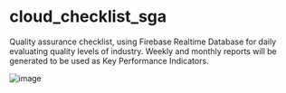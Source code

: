 # cloud_checklist_sga

Quality assurance checklist, using Firebase Realtime Database for daily evaluating quality levels of industry. Weekly and monthly reports will be generated to be used as Key Performance Indicators.

![image](https://user-images.githubusercontent.com/86815680/198636957-7bde56db-ad01-4569-af6f-61224dde73d4.png)


